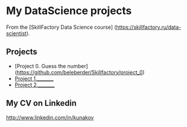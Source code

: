 # My DataScience projects

From the [SkillFactory Data Science course] (https://skillfactory.ru/data-scientist).

## Projects

* [Project 0. Guess the number] (https://github.com/beleberder/Skillfactory/project_0)
* [Project 1._______](___)
* [Project 2._______](___)

## My CV on Linkedin

http://www.linkedin.com/in/kunakov
